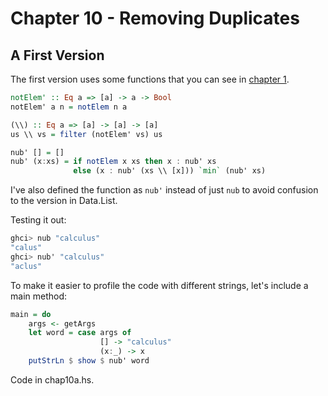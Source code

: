Chapter 10 - Removing Duplicates
================================

A First Version
---------------

The first version uses some functions that you can 
see in [chapter 1](https://github.com/derekmcloughlin/pearls/tree/master/chap01).

```haskell
notElem' :: Eq a => [a] -> a -> Bool
notElem' a n = notElem n a

(\\) :: Eq a => [a] -> [a] -> [a]
us \\ vs = filter (notElem' vs) us

nub' [] = []
nub' (x:xs) = if notElem x xs then x : nub' xs 
              else (x : nub' (xs \\ [x])) `min` (nub' xs)
```

I've also defined the function as `nub'` instead of just `nub` to avoid
confusion to the version in Data.List.

Testing it out:

```haskell
ghci> nub "calculus"
"calus"
ghci> nub' "calculus"
"aclus"
```

To make it easier to profile the code with different strings, let's include a main method:

```haskell
main = do
    args <- getArgs
    let word = case args of
                    [] -> "calculus"
                    (x:_) -> x
    putStrLn $ show $ nub' word
```

Code in chap10a.hs.

